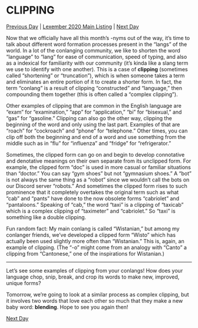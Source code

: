 # CLIPPING
[Previous Day](_prompts/r-conlangs/lexember/2021/prompts/w2/12.md) | [Lexember 2020 Main Listing](_prompts/r-conlangs/lexember/2021/toc_lex21.md) | [Next Day](_prompts/r-conlangs/lexember/2021/prompts/w2/14.md)

Now that we officially have all this month’s -nyms out of the way, it’s time to talk about different word formation processes present in the “langs” of the world. In a lot of the conlanging community, we like to shorten the word “language” to “lang” for ease of communication, speed of typing, and also as a indexical for familiarity with our community (it’s kinda like a slang term we use to identify with one another). This is a case of **clipping** (sometimes called “shortening” or “truncation”), which is when someone takes a term and eliminates an entire portion of it to create a shorter form. In fact, the term “conlang” is a result of clipping “constructed” and “language,” then compounding them together (this is often called a “complex clipping”).

Other examples of clipping that are common in the English language are “exam” for “examination,” “app” for “application,” “bi” for “bisexual,” and “gas” for “gasoline.” Clipping can also go the other way, clipping the beginning of the word and only using the last part. Examples of that are “roach” for “cockroach” and “phone” for “telephone.” Other times, you can clip off both the beginning and end of a word and use something from the middle such as in “flu” for “influenza” and “fridge” for “refrigerator.”

Sometimes, the clipped form can go on and begin to develop connotative and denotative meanings on their own separate from its unclipped form. For example, the clipped form “doc” is used in more casual or familiar situations than “doctor.” You can say “gym shoes” but not “gymnasium shoes.” A “bot” is not always the same thing as a “robot” since we wouldn’t call the bots on our Discord server “robots.” And sometimes the clipped form rises to such prominence that it completely overtakes the original term such as what “cab” and “pants” have done to the now obsolete forms “cabriolet” and “pantaloons.” Speaking of “cab,” the word “taxi” is a clipping of “taxicab” which is a complex clipping of “taximeter” and “cabriolet.” So “taxi” is something like a double clipping.

Fun random fact: My main conlang is called “Wistanian,” but among my conlanger friends, we’ve developed a clipped form “Wisto” which has actually been used slightly more often than “Wistanian.” This is, again, an example of clipping. (The “-o” might come from an analogy with “Canto” a clipping from “Cantonese,” one of the inspirations for Wistanian.)

-----

Let’s see some examples of clipping from your conlangs! How does your language chop, snip, break, and crop its words to make new, improved, unique forms?

Tomorrow, we’re going to look at a similar process as complex clipping, but it involves two words that love each other so much that they make a new baby word: **blending**. Hope to see you again then!

[Next Day](_prompts/r-conlangs/lexember/2021/prompts/w2/14.md)
